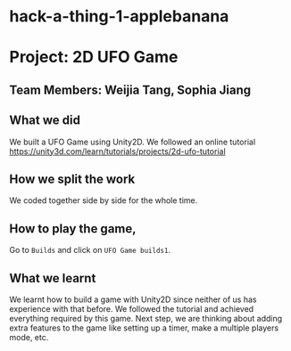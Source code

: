 # hack-a-thing-1-applebanana
# Project: 2D UFO Game
## Team Members: Weijia Tang, Sophia Jiang

## What we did
We built a UFO Game using Unity2D. We followed an online tutorial https://unity3d.com/learn/tutorials/projects/2d-ufo-tutorial

## How we split the work
We coded together side by side for the whole time.

## How to play the game,
Go to `Builds` and click on `UFO Game builds1`.

## What we learnt
We learnt how to build a game with Unity2D since neither of us has experience with that before.
We followed the tutorial and achieved everything required by this game.
Next step, we are thinking about adding extra features to the game like setting up a timer, make a multiple players mode, etc.